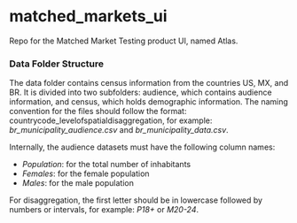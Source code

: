 # matched_markets_ui
Repo for the Matched Market Testing product UI, named Atlas.

### Data Folder Structure

The data folder contains census information from the countries US, MX, and BR. It is divided into two subfolders: audience, which contains audience information, and census, which holds demographic information. The naming convention for the files should follow the format: countrycode_levelofspatialdisaggregation, for example: *br_municipality_audience.csv* and *br_municipality_data.csv*.

Internally, the audience datasets must have the following column names:

- *Population*: for the total number of inhabitants
- *Females*: for the female population
- *Males*: for the male population

For disaggregation, the first letter should be in lowercase followed by numbers or intervals, for example: *P18+* or *M20-24*.
